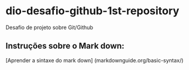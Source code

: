 # dio-desafio-github-1st-repository
Desafio de projeto sobre Git/Github



## Instruções sobre o Mark down:

[Aprender a sintaxe do mark down] (markdownguide.org/basic-syntax/)



